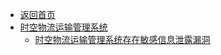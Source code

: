 - [返回首页](/)
- [时空物流运输管理系统](时空物流运输管理系统/)
  - [时空物流运输管理系统存在敏感信息泄露漏洞](时空物流运输管理系统/时空物流运输管理系统存在敏感信息泄露漏洞.md)
